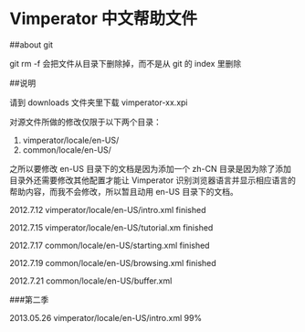 Vimperator 中文帮助文件
=======================

##about git

git rm -f 会把文件从目录下删除掉，而不是从 git  的 index 里删除

##说明

请到 downloads 文件夹里下载 vimperator-xx.xpi

对源文件所做的修改仅限于以下两个目录：

1. vimperator/locale/en-US/
2. common/locale/en-US/

之所以要修改 en-US 目录下的文档是因为添加一个 zh-CN 目录是因为除了添加目录外还需要修改其他配置才能让 Vimperator 识别浏览器语言并显示相应语言的帮助内容，而我不会修改，所以暂且动用 en-US 目录下的文档。

2012.7.12 vimperator/locale/en-US/intro.xml finished

2012.7.15 vimperator/locale/en-US/tutorial.xm finished

2012.7.17 common/locale/en-US/starting.xml finished

2012.7.19 common/locale/en-US/browsing.xml finished

2012.7.21 common/locale/en-US/buffer.xml

###第二季

2013.05.26 vimperator/locale/en-US/intro.xml 99%

